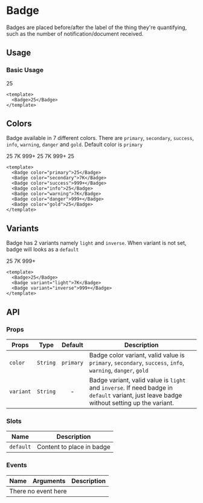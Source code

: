 <script setup>
  import Badge from './Badge.vue'
</script>

<style scoped lang="postcss">
  .preview {
    .badge {
      margin-right: 1rem;

      &:last-child {
        margin-right: 0;
      }
    }
  }
</style>

# Badge
Badges are placed before/after the label of the thing they're quantifying, such as the number of notification/document received.

## Usage

### Basic Usage

<preview>
  <Badge>25</Badge>
</preview>

```vue
<template>
  <Badge>25</Badge>
</template>
```

## Colors
Badge available in 7 different colors. There are `primary`, `secondary`, `success`, `info`, `warning`, `danger` and `gold`. Default color is `primary`

<preview>
  <Badge color="primary">25</Badge>
  <Badge color="secondary">7K</Badge>
  <Badge color="success">999+</Badge>
  <Badge color="info">25</Badge>
  <Badge color="warning">7K</Badge>
  <Badge color="danger">999+</Badge>
  <Badge color="gold">25</Badge>
</preview>

```vue
<template>
  <Badge color="primary">25</Badge>
  <Badge color="secondary">7K</Badge>
  <Badge color="success">999+</Badge>
  <Badge color="info">25</Badge>
  <Badge color="warning">7K</Badge>
  <Badge color="danger">999+</Badge>
  <Badge color="gold">25</Badge>
</template>
```

## Variants
Badge has 2 variants namely `light` and `inverse`. When variant is not set, badge will looks as a `default`

<preview>
  <Badge>25</Badge>
  <Badge variant="light">7K</Badge>
  <Badge variant="inverse">999+</Badge>
</preview>

```vue
<template>
  <Badge>25</Badge>
  <Badge variant="light">7K</Badge>
  <Badge variant="inverse">999+</Badge>
</template>
```

## API

### Props

| Props      |   Type    |  Default  | Description                                                                                                 |
|------------|:---------:|:---------:|-------------------------------------------------------------------------------------------------------------|
| `color`    | `String`  | `primary` | Badge color variant, valid value is `primary`, `secondary`, `success`, `info`, `warning`, `danger`, `gold` |
| `variant`    | `String`  | - | Badge variant, valid value is `light` and `inverse`. If need badge in `default` variant, just leave badge without setting up the variant. |

### Slots

| Name      | Description                 |
|-----------|-----------------------------|
| `default` | Content to place in badge |

### Events

<table>
  <thead>
    <tr>
      <th>Name</th>
      <th>Arguments</th>
      <th>Description</th>
    </tr>
  </thead>
  <tbody>
    <tr>
      <td colspan="3" class="text-center">There no event here</td>
    </tr>
  </tbody>
</table>
